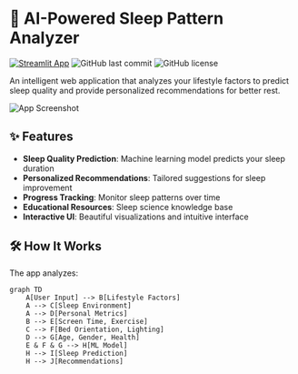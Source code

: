 # 🌙 AI-Powered Sleep Pattern Analyzer

[![Streamlit App](https://static.streamlit.io/badges/streamlit_badge_black_white.svg)](https://ai-powered-sleep-pattern-analyzer.streamlit.app/)
![GitHub last commit](https://img.shields.io/github/last-commit/yourusername/sleep-pattern-analyzer)
![GitHub license](https://img.shields.io/github/license/yourusername/sleep-pattern-analyzer)

An intelligent web application that analyzes your lifestyle factors to predict sleep quality and provide personalized recommendations for better rest.

![App Screenshot](https://ysm-res.cloudinary.com/image/upload/c_limit,f_auto,h_630,q_auto,w_1200/v1/yms/prod/5d491542-079c-4d25-bfeb-2364229534f7)

## ✨ Features

- **Sleep Quality Prediction**: Machine learning model predicts your sleep duration
- **Personalized Recommendations**: Tailored suggestions for sleep improvement  
- **Progress Tracking**: Monitor sleep patterns over time
- **Educational Resources**: Sleep science knowledge base
- **Interactive UI**: Beautiful visualizations and intuitive interface

## 🛠️ How It Works

The app analyzes:

```mermaid
graph TD
    A[User Input] --> B[Lifestyle Factors]
    A --> C[Sleep Environment]
    A --> D[Personal Metrics]
    B --> E[Screen Time, Exercise]
    C --> F[Bed Orientation, Lighting]
    D --> G[Age, Gender, Health]
    E & F & G --> H[ML Model]
    H --> I[Sleep Prediction]
    H --> J[Recommendations]

